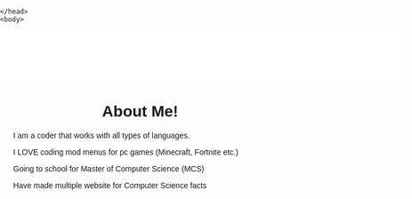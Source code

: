 <!DOCTYPE html>
<html>
    <head>
        <meta charset="UTF-8" />
        <title>MobileDevice-ProdigyHacking</title>
        <meta name="viewport" content="width=device-width, initial-scale=1" />
        <meta name="robots" content="index,follow" />

  <style>
            body {
                font-family: sans-serif;
                padding: 0;
                margin: 0;
            }

   .blockButton {
                display: block;
                width: 100%;
                border: none;
                background-color: #4caf50;
                padding: 14px 28px;
                font-size: 16px;
                cursor: pointer;
                text-align: center;
                text-decoration: none;
                color: white;
            }
        </style>
    </head>
    <body>
  
   <div style="text-align: center;"><iframe data-aa="1561799" src="//ad.a-ads.com/1561799?size=728x90" scrolling="no" style="width:728px; height:90px; border:0px; padding:0; overflow:hidden" allowtransparency="true"></iframe></div>
        <div id="about"> <h1 align="center">About Me!</h1>
  
  <ol> 
 I am a coder that works with all types of languages.

I LOVE coding mod menus for pc games (Minecraft, Fortnite etc.)

Going to school for Master of Computer Science (MCS)

Have made multiple website for Computer Science facts


  
  

